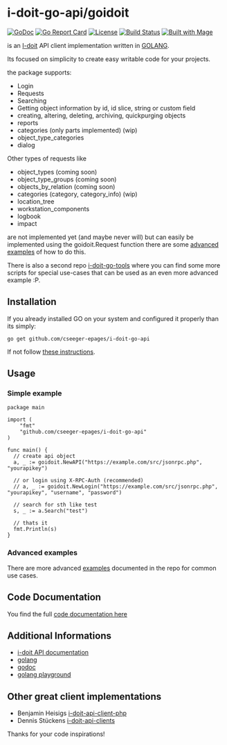 # i-doit-go-api/goidoit 

[![GoDoc](https://img.shields.io/badge/godoc-reference-green.svg)](https://godoc.org/github.com/cseeger-epages/i-doit-go-api)
[![Go Report Card](https://goreportcard.com/badge/github.com/cseeger-epages/i-doit-go-api)](https://goreportcard.com/report/github.com/cseeger-epages/i-doit-go-api)
[![License](https://img.shields.io/badge/license-MIT-blue.svg)](https://github.com/cseeger-epages/i-doit-go-api/blob/master/LICENSE)
[![Build Status](https://travis-ci.org/cseeger-epages/i-doit-go-api.svg?branch=master)](https://travis-ci.org/cseeger-epages/i-doit-go-api)
[![Built with Mage](https://magefile.org/badge.svg)](https://magefile.org)

is an [I-doit](https://www.i-doit.com/) API client implementation written in [GOLANG](https://golang.org).

Its focused on simplicity to create easy writable code for your projects.

the package supports:
- Login
- Requests
- Searching
- Getting object information by id, id slice, string or custom field
- creating, altering, deleting, archiving, quickpurging objects
- reports
- categories (only parts implemented) (wip)
- object\_type\_categories
- dialog

Other types of requests like
- object\_types (coming soon)
- object\_type\_groups (coming soon)
- objects\_by\_relation (coming soon)
- categories (category, category\_info) (wip)
- location\_tree
- workstation\_components
- logbook
- impact

are not implemented yet (and maybe never will) but can easily be implemented using the goidoit.Request function
there are some [advanced](https://github.com/cseeger-epages/i-doit-go-api/blob/master/examples/advanced.go) [examples](https://github.com/cseeger-epages/i-doit-go-api/blob/master/examples/advanced2.go) of how to do this.

There is also a second repo [i-doit-go-tools](https://github.com/cseeger-epages/i-doit-go-tools) where you can find some more scripts for special use-cases that can be used as an
even more advanced example :P.

## Installation

If you already installed GO on your system and configured it properly than its simply:

```
go get github.com/cseeger-epages/i-doit-go-api
```

If not follow [these instructions](https://nats.io/documentation/tutorials/go-install/).

## Usage 

### Simple example

```
package main

import (
	"fmt"
	"github.com/cseeger-epages/i-doit-go-api"
)

func main() {
  // create api object
  a, _ := goidoit.NewAPI("https://example.com/src/jsonrpc.php", "yourapikey")

  // or login using X-RPC-Auth (recommended)
  // a, _ := goidoit.NewLogin("https://example.com/src/jsonrpc.php", "yourapikey", "username", "password")

  // search for sth like test
  s, _ := a.Search("test")

  // thats it
  fmt.Println(s)
}
```

### Advanced examples

There are more advanced [examples](https://github.com/cseeger-epages/i-doit-go-api/tree/master/examples) documented in the repo for common use cases.

## Code Documentation

You find the full [code documentation here](https://godoc.org/github.com/cseeger-epages/i-doit-go-api)

## Additional Informations

- [i-doit API documentation](https://kb.i-doit.com/pages/viewpage.action?pageId=37355644)
- [golang](https://golang.org/)
- [godoc](https://godoc.org/)
- [golang playground](https://play.golang.org/)

## Other great client implementations

- Benjamin Heisigs [i-doit-api-client-php](https://github.com/bheisig/i-doit-api-client-php/)
- Dennis Stückens [i-doit-api-clients](https://bitbucket.org/dstuecken/i-doit-api-clients/)

Thanks for your code inspirations!
